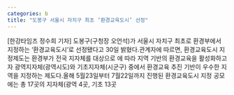 ```yaml
---
categories: b
title: "도봉구 서울시 자치구 최초 ‘환경교육도시’ 선정"
---
```

[한강타임즈 정수희 기자] 도봉구(구청장 오언석)가 서울시 자치구 최초로 환경부에서 지정하는 ‘환경교육도시’로 선정됐다고 30일 밝혔다.관계자에 따르면, 환경교육도시 지정제도는 환경부가 전국 지자체를 대상으로 에 따라 지역 기반의 환경교육을 활성화하고자 광역지자체(광역시도)와 기초지자체(시군구) 중에서 환경교육 추진 기반이 우수한 지역을 지정하는 제도다.올해 5월23일부터 7월22일까지 진행된 환경교육도시 지정 공모에는 총 17곳의 지자체(광역 4곳, 기초 13곳